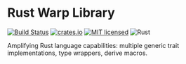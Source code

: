 # Rust Warp Library
[![Build Status](https://travis-ci.org/LNP-BP/rust-amplify.svg?branch=master)](https://travis-ci.org/LNP-BP/rust-amplify)
[![crates.io](https://meritbadge.herokuapp.com/amplify)](https://crates.io/crates/amplify)
[![MIT licensed](https://img.shields.io/badge/license-MIT-blue.svg)](./LICENSE)
![Rust](https://github.com/LNP-BP/rust-amplify/workflows/Rust/badge.svg)

Amplifying Rust language capabilities: multiple generic trait implementations, 
type wrappers, derive macros.
